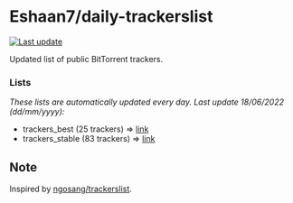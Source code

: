 
# Eshaan7/daily-trackerslist 

[![Last update](https://img.shields.io/badge/Last%20update-18/06/2022-blue.svg)](#)

Updated list of public BitTorrent trackers.

### Lists
*These lists are automatically updated every day. Last update 18/06/2022 (_dd/mm/yyyy_):*

* trackers_best (25 trackers) => [link](https://raw.githubusercontent.com/eshaan7/daily-trackerslist/master/trackers_best.txt)
* trackers_stable (83 trackers) => [link](https://raw.githubusercontent.com/eshaan7/daily-trackerslist/master/trackers_stable.txt)

## Note

Inspired by [ngosang/trackerslist](https://github.com/ngosang/trackerslist).
